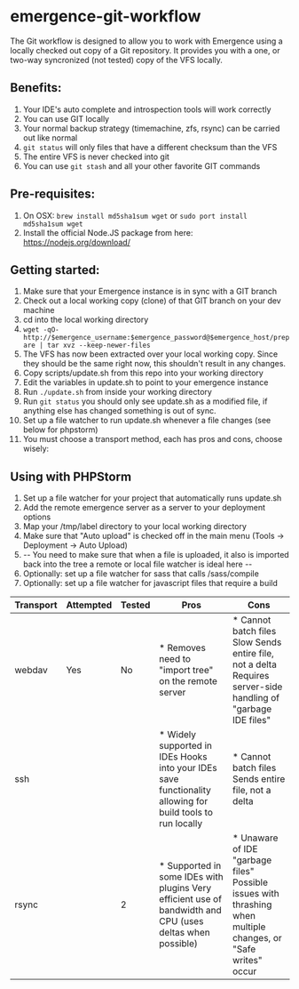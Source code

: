 # emergence-git-workflow

The Git workflow is designed to allow you to work with Emergence using a locally checked out copy of a Git repository.
It provides you with a one, or two-way syncronized (not tested) copy of the VFS locally.

## Benefits:
1. Your IDE's auto complete and introspection tools will work correctly
2. You can use GIT locally
3. Your normal backup strategy (timemachine, zfs, rsync) can be carried out like normal
4. ``git status`` will only files that have a different checksum than the VFS
5. The entire VFS is never checked into git
6. You can use ``git stash`` and all your other favorite GIT commands

## Pre-requisites:
1. On OSX: ``brew install md5sha1sum wget`` or ``sudo port install md5sha1sum wget``
2. Install the official Node.JS package from here: https://nodejs.org/download/

## Getting started:
1. Make sure that your Emergence instance is in sync with a GIT branch
2. Check out a local working copy (clone) of that GIT branch on your dev machine
3. cd into the local working directory
4. ``wget -qO- http://$emergence_username:$emergence_password@$emergence_host/prepare | tar xvz --keep-newer-files``
5. The VFS has now been extracted over your local working copy. Since they should be the same right now, this shouldn't result in any changes.
6. Copy scripts/update.sh from this repo into your working directory
7. Edit the variables in update.sh to point to your emergence instance
8. Run ``./update.sh`` from inside your working directory
9. Run ``git status`` you should only see update.sh as a modified file, if anything else has changed something is out of sync.
10. Set up a file watcher to run update.sh whenever a file changes (see below for phpstorm)
11. You must choose a transport method, each has pros and cons, choose wisely:

## Using with PHPStorm
1. Set up a file watcher for your project that automatically runs update.sh
2. Add the remote emergence server as a server to your deployment options
3. Map your /tmp/label directory to your local working directory
4. Make sure that "Auto upload" is checked off in the main menu (Tools -> Deployment -> Auto Upload)
5. -- You need to make sure that when a file is uploaded, it also is imported back into the tree a remote or local file watcher is ideal here --
6. Optionally: set up a file watcher for sass that calls /sass/compile
7. Optionally: set up a file watcher for javascript files that require a build

| Transport | Attempted | Tested | Pros                                                                                                       | Cons                                                                                                          |
|-----------|-----------|--------|------------------------------------------------------------------------------------------------------------|---------------------------------------------------------------------------------------------------------------|
| webdav    | Yes       | No     | * Removes need to "import tree" on the remote server                                                       | * Cannot batch files Slow Sends entire file, not a delta Requires server-side handling of "garbage IDE files" |
| ssh       |           |        | * Widely supported in IDEs Hooks into your IDEs save functionality allowing for build tools to run locally | * Cannot batch files Sends entire file, not a delta                                                           |
| rsync     |           | 2      | * Supported in some IDEs with plugins Very efficient use of bandwidth and CPU (uses deltas when possible)  | * Unaware of IDE "garbage files" Possible issues with thrashing when multiple changes, or "Safe writes" occur |
